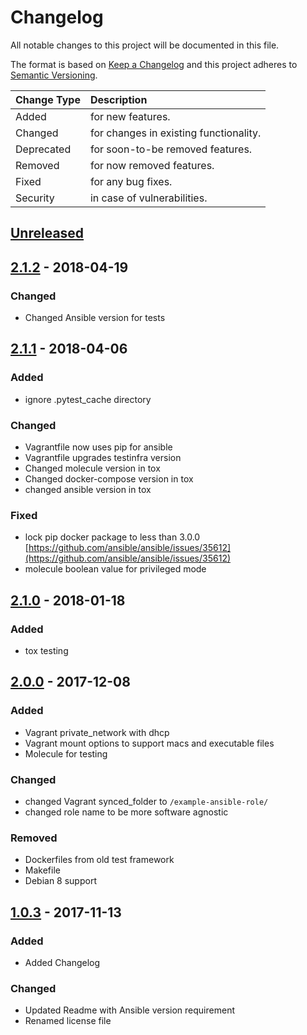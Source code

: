 # Changelog

All notable changes to this project will be documented in this file.

The format is based on [Keep a Changelog](http://keepachangelog.com/en/1.0.0/)
and this project adheres to [Semantic Versioning](http://semver.org/spec/v2.0.0.html).

| Change Type   | Description                            |
| :------------ | :------------------------------------- |
| Added         | for new features.                      |
| Changed       | for changes in existing functionality. |
| Deprecated    | for soon-to-be removed features.       |
| Removed       | for now removed features.              |
| Fixed         | for any bug fixes.                     |
| Security      | in case of vulnerabilities.            |

## [Unreleased]

## [2.1.2] - 2018-04-19

### Changed

- Changed Ansible version for tests

## [2.1.1] - 2018-04-06

### Added

- ignore .pytest_cache directory

### Changed

- Vagrantfile now uses pip for ansible
- Vagrantfile upgrades testinfra version
- Changed molecule version in tox
- Changed docker-compose version in tox
- changed ansible version in tox

### Fixed

- lock pip docker package to less than 3.0.0
  [https://github.com/ansible/ansible/issues/35612](https://github.com/ansible/ansible/issues/35612)
- molecule boolean value for privileged mode

## [2.1.0] - 2018-01-18

### Added

- tox testing

## [2.0.0] - 2017-12-08

### Added

- Vagrant private_network with dhcp
- Vagrant mount options to support macs and executable files
- Molecule for testing

### Changed

- changed Vagrant synced_folder to `/example-ansible-role/`
- changed role name to be more software agnostic

### Removed

- Dockerfiles from old test framework
- Makefile
- Debian 8 support

## [1.0.3] - 2017-11-13

### Added

- Added Changelog

### Changed

- Updated Readme with Ansible version requirement
- Renamed license file

[Unreleased]: https://github.com/joshuacherry/example-ansible-role/compare/2.1.2...HEAD
[2.1.2]: https://github.com/joshuacherry/example-ansible-role/compare/2.1.1...2.1.2
[2.1.1]: https://github.com/joshuacherry/example-ansible-role/compare/2.1.0...2.1.1
[2.1.0]: https://github.com/joshuacherry/example-ansible-role/compare/2.0.0...2.1.0
[2.0.0]: https://github.com/joshuacherry/example-ansible-role/compare/1.0.3...2.0.0
[1.0.3]: https://github.com/joshuacherry/example-ansible-role/compare/1.0.2...1.0.3